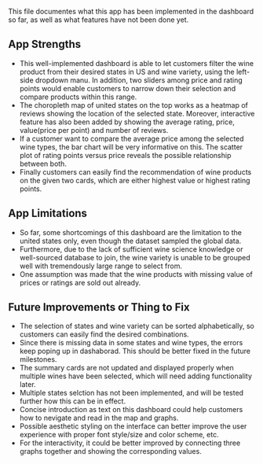 This file documentes what this app has been implemented in the dashboard so far, as well as what features have not been done yet.

## App Strengths
- This well-implemented dashboard is able to let customers filter the wine product from their desired states in US and wine variety, using the left-side dropdown manu. In addition, two sliders among price and rating points would enable customers to narrow down their selection and compare products within this range.
- The choropleth map of united states on the top works as a heatmap of reviews showing the location of the selected state. Moreover, interactive feature has also been added by showing the average rating, price, value(price per point) and number of reviews.
- If a customer want to compare the average price among the selected wine types, the bar chart will be very informative on this. The scatter plot of rating points versus price reveals the possible relationship between both.
- Finally customers can easily find the recommendation of wine products on the given two cards, which are either highest value or highest rating points.

## App Limitations
- So far, some shortcomings of this dashboard are the limitation to the united states only, even though the dataset sampled the global data.
- Furthermore, due to the lack of sufficient wine science knowledge or well-sourced database to join, the wine variety is unable to be grouped well with tremendously large range to select from. 
- One assumption was made that the wine products with missing value of prices or ratings are sold out already.

## Future Improvements or Thing to Fix
- The selection of states and wine variety can be sorted alphabetically, so customers can easily find the desired combinations.
- Since there is missing data in some states and wine types, the errors keep poping up in dashaborad. This should be better fixed in the future milestones.
- The summary cards are not updated and displayed properly when multiple wines have been selected, which will need adding functionality later.
- Multiple states selction has not been implemented, and will be tested further how this can be in effect.
- Concise introduction as text on this dashboard could help customers how to nevigate and read in the map and graphs. 
- Possible aesthetic styling on the interface can better improve the user experience with proper font style/size and color scheme, etc.
- For the interactivity, it could be better improved by connecting three graphs together and showing the corresponding values.
